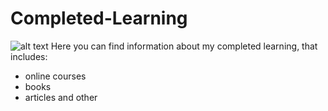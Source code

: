 # Completed-Learning
![alt text](https://ncte.org/wp-content/uploads/2023/08/iStock-1411029939-scaled.jpg)
Here you can find information about my completed learning, that includes:
- online courses
- books
- articles and other
